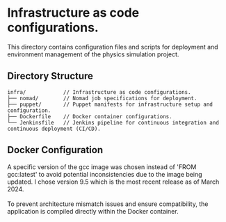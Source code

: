 # Infrastructure as code configurations.

This directory contains configuration files and scripts for deployment and environment management of the physics simulation project.

## Directory Structure
```
infra/            // Infrastructure as code configurations.
├── nomad/        // Nomad job specifications for deployment.
├── puppet/       // Puppet manifests for infrastructure setup and configuration.
├── Dockerfile    // Docker container configurations.
└── Jenkinsfile   // Jenkins pipeline for continuous integration and continuous deployment (CI/CD).
```

## Docker Configuration

A specific version of the gcc image was chosen instead of 'FROM gcc:latest' to avoid potential inconsistencies due to the image being updated. I chose version 9.5 which is the most recent release as of March 2024. <br>
<br>
To prevent architecture mismatch issues and ensure compatibility, the application is compiled directly within the Docker container.